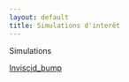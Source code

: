 ```yaml
---
layout: default
title: Simulations d'interêt
---
```


Simulations

[Inviscid_bump](./simulations/inviscid_bump.html)
